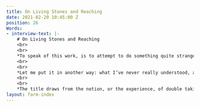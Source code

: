 ```yaml
---
title: On Living Stones and Reaching
date: 2021-02-20 10:45:00 Z
position: 26
Words:
- interview-text: |-
    # On Living Stones and Reaching
    <br>
    <br>
    *To speak of this work, is to attempt to do something quite strange. You see, to speak, or to articulate, is very often than not, a means of defining something: to make it known, recognised, to form boundaries of what it is and how it works; seemingly satisfying for both I, the artist, and you, the reader. And it is only now that I recognise, after quite a few years of thinking the opposite, of how troublesome that can be, how dissatisfying, for the work to be betrothed to words before it is even felt on its own; and feeling, or rather, sometimes, the lack of it, is what drives us forward.*
    <br>
    <br>
    *Let me put it in another way: what I’ve never really understood, as a young artist, when mingling, say at a gallery opening, or at a talk, is when someone would utter the illustrious phrase: it’s a research project; firstly, it’s normally said in a tone designed to condescend, as if I just wouldn’t get it; secondly, and what I feel might be the true reason: they don’t really understand it yet, they are embarrassed, and sense if they were to divulge it, they would jeopardise the work itself. I’ve never really got that: a trepidation in seeing it slip through my hands, like sand between my fingers. I’ve always been quite comfortable speaking about it, to most people, whether it was rehearsed or not, I knew the rhythm. But here, here in the present, emerges the slippage between then and now, as today, at this very moment, I do not know it. I feel adrift in a sea of otherness; it pervades me, washes over me, like goosebumps on my skin. The work seeks to defy words. And as easily as glass cracks, I do not wish to break the image you have formed of it. In the light of this, I wondered whether you’d be interested in navigating us a little differently: instead of reciting what I think, and lying in the process, might we choose to discuss what surrounds it? I feel them shimmering like stars, as these clusters of thoughts, spin, orbiting around us. Through them I have learnt to see further and deeper than ever before.*
    <br>
    <br>
    *The title draws from the notion, or the experience, of double taking: a glance, which often reveals something unsuspected, or overlooked. What I thought I saw is not what I thought I saw. It reminded me of my initial visit to the site of the work, the greenhouse, and to the trickery its glass panels played, on my mind and my eyes. To visit it, was to enter a world of appearances, a curiously fractured and refracted world of sight; a field of disbelief, and illusion. This sensation was supported by decades of decay, as the greenhouse, fallen into disrepair, only faintly resembled itself, like a face, or a body, withering, sixty years on from the date of a photograph. Through this ruin form I found within it a kind of disruption, or an assault, upon the usual order of things. I was drawn to it, hungering for its flux in time; I saw it as a vessel, a ship of glass, floating amongst a sea, as black as the night, crashing against great waves of foliage. It is something which still pushes me toward a profound question: what is the truth of it? The truth of what shrouds us, and, momentously, the nature of seeing itself. I felt akin to André Breton, who desired to live, entirely, in a glasshouse, for all the clarity and cohesion it would bring to the character which was himself. I sensed I would find things there, or an inquiry as to why it is, and how I perhaps, came to be there.*
layout: farm-index
---
```


